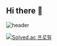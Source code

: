 ## Hi there 👋

![header](https://capsule-render.vercel.app/api?type=waving&color=gradient&height=250&section=header&text=JAEMIN_CODE&fontSize=90)

[![Solved.ac
프로필](http://mazassumnida.wtf/api/v2/generate_badge?boj=jeli01)](https://solved.ac/jeli01)

<!--
**jeli01/jeli01** is a ✨ _special_ ✨ repository because its `README.md` (this file) appears on your GitHub profile.

Here are some ideas to get you started:

- 🔭 I’m currently working on ...
- 🌱 I’m currently learning ...
- 👯 I’m looking to collaborate on ...
- 🤔 I’m looking for help with ...
- 💬 Ask me about ...
- 📫 How to reach me: ...
- 😄 Pronouns: ...
- ⚡ Fun fact: ...
-->
